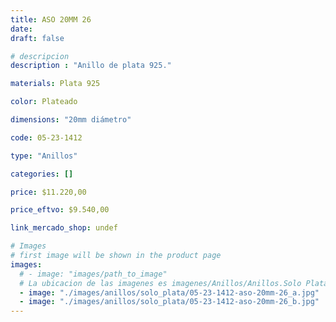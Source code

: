 ```yaml
---
title: ASO 20MM 26
date: 
draft: false

# descripcion
description : "Anillo de plata 925."

materials: Plata 925

color: Plateado

dimensions: "20mm diámetro"

code: 05-23-1412

type: "Anillos"

categories: []

price: $11.220,00

price_eftvo: $9.540,00

link_mercado_shop: undef

# Images
# first image will be shown in the product page
images:
  # - image: "images/path_to_image"
  # La ubicacion de las imagenes es imagenes/Anillos/Anillos.Solo Plata/05-23-1412-aso-20mm-26
  - image: "./images/anillos/solo_plata/05-23-1412-aso-20mm-26_a.jpg"
  - image: "./images/anillos/solo_plata/05-23-1412-aso-20mm-26_b.jpg"
---
```

